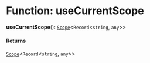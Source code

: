 # Function: useCurrentScope

**useCurrentScope**(): [`Scope`](/auto-docs/variable-plugin/classes/Scope.md)<`Record`<`string`, `any`>>

#### Returns

[`Scope`](/auto-docs/variable-plugin/classes/Scope.md)<`Record`<`string`, `any`>>
